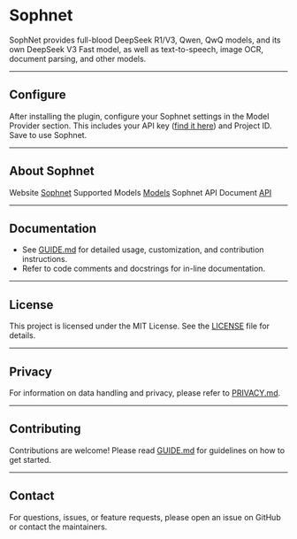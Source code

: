 # Sophnet

SophNet provides full-blood DeepSeek R1/V3, Qwen, QwQ models, and its own DeepSeek V3 Fast model, as well as text-to-speech, image OCR, document parsing, and other models.

---

## Configure

After installing the plugin, configure your Sophnet settings in the Model Provider section. This includes your API key ([find it here](https://www.sophnet.com/#/project/key)) and Project ID. Save to use Sophnet.

---

## About Sophnet
Website [Sophnet](https://www.sophnet.com/)
Supported Models  [Models](https://www.sophnet.com/#/model/list)
Sophnet API Document [API](https://www.sophnet.com/docs/component/API.html)

---

## Documentation

- See [GUIDE.md](./GUIDE.md) for detailed usage, customization, and contribution instructions.
- Refer to code comments and docstrings for in-line documentation.

---

## License

This project is licensed under the MIT License. See the [LICENSE](./LICENSE) file for details.

---

## Privacy

For information on data handling and privacy, please refer to [PRIVACY.md](./PRIVACY.md).

---

## Contributing

Contributions are welcome! Please read [GUIDE.md](./GUIDE.md) for guidelines on how to get started.

---

## Contact

For questions, issues, or feature requests, please open an issue on GitHub or contact the maintainers.